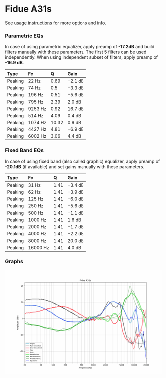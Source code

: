 # Fidue A31s
See [usage instructions](https://github.com/jaakkopasanen/AutoEq#usage) for more options and info.

### Parametric EQs
In case of using parametric equalizer, apply preamp of **-17.2dB** and build filters manually
with these parameters. The first 5 filters can be used independently.
When using independent subset of filters, apply preamp of **-16.9 dB**.

| Type    | Fc      |     Q | Gain    |
|:--------|:--------|:------|:--------|
| Peaking | 22 Hz   |  0.69 | -2.1 dB |
| Peaking | 74 Hz   |  0.5  | -3.3 dB |
| Peaking | 196 Hz  |  0.51 | -5.6 dB |
| Peaking | 795 Hz  |  2.39 | 2.0 dB  |
| Peaking | 9253 Hz |  0.92 | 16.7 dB |
| Peaking | 514 Hz  |  4.09 | 0.4 dB  |
| Peaking | 1074 Hz | 10.32 | 0.9 dB  |
| Peaking | 4427 Hz |  4.81 | -6.9 dB |
| Peaking | 6002 Hz |  3.06 | 4.4 dB  |

### Fixed Band EQs
In case of using fixed band (also called graphic) equalizer, apply preamp of **-20.1dB**
(if available) and set gains manually with these parameters.

| Type    | Fc       |    Q | Gain    |
|:--------|:---------|:-----|:--------|
| Peaking | 31 Hz    | 1.41 | -3.4 dB |
| Peaking | 62 Hz    | 1.41 | -3.9 dB |
| Peaking | 125 Hz   | 1.41 | -6.0 dB |
| Peaking | 250 Hz   | 1.41 | -5.6 dB |
| Peaking | 500 Hz   | 1.41 | -1.1 dB |
| Peaking | 1000 Hz  | 1.41 | 1.6 dB  |
| Peaking | 2000 Hz  | 1.41 | -1.7 dB |
| Peaking | 4000 Hz  | 1.41 | -2.2 dB |
| Peaking | 8000 Hz  | 1.41 | 20.0 dB |
| Peaking | 16000 Hz | 1.41 | 4.0 dB  |

### Graphs
![](./Fidue%20A31s.png)